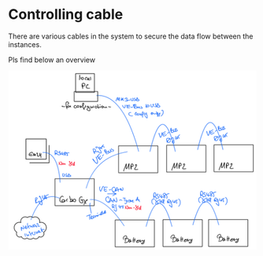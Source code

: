# Controlling cable

There are various cables in the system to secure the data flow between the instances. 

Pls find below an overview 

![cable overview](./controlcable_overview.png)